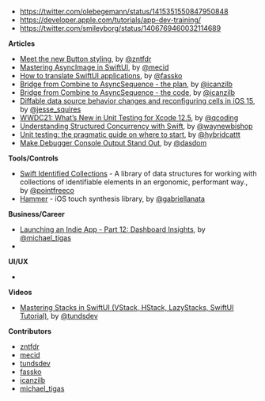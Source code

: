 - https://twitter.com/olebegemann/status/1415351550847950848
- https://developer.apple.com/tutorials/app-dev-training/
- https://twitter.com/smileyborg/status/1406769460032114689


**Articles**

* [Meet the new Button styling](https://www.fivestars.blog/articles/button-styles-2/), by [@zntfdr](https://twitter.com/zntfdr)
* [Mastering AsyncImage in SwiftUI](https://swiftwithmajid.com/2021/07/07/mastering-asyncimage-in-swiftui/), by [@mecid](https://twitter.com/mecid)
* [How to translate SwiftUI applications](https://kristaps.me/blog/swiftui-localization/), by [@fassko](https://twitter.com/fassko)
* [Bridge from Combine to AsyncSequence - the plan](https://trycombine.com/posts/combine-async-sequence-1/), by [@icanzilb](https://twitter.com/icanzilb)
* [Bridge from Combine to AsyncSequence - the code](https://trycombine.com/posts/combine-async-sequence-2/), by [@icanzilb](https://twitter.com/icanzilb)
* [Diffable data source behavior changes and reconfiguring cells in iOS 15](https://www.jessesquires.com/blog/2021/07/08/diffable-data-source-behavior-changes-and-reconfiguring-cells-in-ios-15/), by [@jesse_squires](https://twitter.com/jesse_squires)
* [WWDC21: What’s New in Unit Testing for Xcode 12.5](https://qualitycoding.org/wwdc21-unit-testing/), by [@qcoding](https://twitter.com/qcoding)
* [Understanding Structured Concurrency with Swift](https://www.waynewbishop.com/article/swift-async-await), by [@waynewbishop](https://twitter.com/waynewbishop)
* [Unit testing: the pragmatic guide on where to start](https://hybridcattt.com/blog/start-testing-pragmatic-guide/), by [@hybridcattt](https://twitter.com/hybridcattt)
* [Make Debugger Console Output Stand Out](https://dasdom.dev/posts/changing-color-for-debugger-output/), by [@dasdom](https://twitter.com/dasdom)

**Tools/Controls**

* [Swift Identified Collections](https://github.com/pointfreeco/swift-identified-collections) - A library of data structures for working with collections of identifiable elements in an ergonomic, performant way., by [@pointfreeco](https://twitter.com/pointfreeco)
* [Hammer](https://github.com/lyft/Hammer) - iOS touch synthesis library, by [@gabriellanata](https://twitter.com/gabriellanata)

**Business/Career**

* [Launching an Indie App - Part 12: Dashboard Insights](https://heyimakeapps.com/blog/launching-an-indie-app-part-12-dashboard-insights), by [@michael_tigas](https://twitter.com/michael_tigas)
* 

**UI/UX**

*

**Videos**

* [Mastering Stacks in SwiftUI (VStack, HStack, LazyStacks, SwiftUI Tutorial)](https://youtu.be/P6eFtYaX4ow), by [@tundsdev](https://twitter.com/tundsdev)

**Contributors**

* [zntfdr](https://github.com/zntfdr)
* [mecid](https://github.com/mecid)
* [tundsdev](https://github.com/tunds)
* [fassko](https://github.com/fassko)
* [icanzilb](https://github.com/icanzilb)
* [michael_tigas](https://github.com/teeeeeegz)
